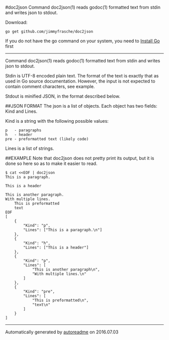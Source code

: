 #doc2json
Command doc2json(1) reads godoc(1) formatted text from stdin and writes json to stdout.

Download:
```shell
go get github.com/jimmyfrasche/doc2json
```

If you do not have the go command on your system, you need to [Install Go](http://golang.org/doc/install) first

* * *
Command doc2json(1) reads godoc(1) formatted text from stdin
and writes json to stdout.

Stdin is UTF-8 encoded plain text.
The format of the text is exactly that as used in Go source documentation.
However, the input is not expected to contain comment characters, see example.

Stdout is minified JSON, in the format described below.

##JSON FORMAT
The json is a list of objects.
Each object has two fields: Kind and Lines.

Kind is a string with the following possible values:

```
p   - paragraphs
h   - header
pre - preformatted text (likely code)
```

Lines is a list of strings.

##EXAMPLE
Note that doc2json does not pretty print its output, but it is
done so here so as to make it easier to read.

```
$ cat <<EOF | doc2json
This is a paragraph.

This is a header

This is another paragraph.
With multiple lines.
	This is preformatted
	text
EOF
[
	{
		"Kind": "p",
		"Lines": ["This is a paragraph.\n"]
	},
	{
		"Kind": "h",
		"Lines": ["This is a header"]
	},
	{
		"Kind": "p",
		"Lines": [
			"This is another paragraph\n",
			"With multiple lines.\n"
		]
	},
	{
		"Kind": "pre",
		"Lines": [
			"This is preformatted\n",
			"text\n"
		]
	}
]
```



* * *
Automatically generated by [autoreadme](https://github.com/jimmyfrasche/autoreadme) on 2016.07.03
